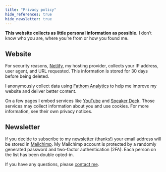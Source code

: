```yaml
---
title: "Privacy policy"
hide_references: true
hide_newsletter: true
---
```


<p class="lead"><strong>This website collects as little personal information as possible.</strong> I don’t know who you are, where you’re from or how you found me.</p>

## Website

For security reasons, [Netlify](https://www.netlify.com/), my hosting provider, collects your IP address, user agent, and URL requested. This information is stored for 30 days before being deleted.

I anonymously collect data using [Fathom Analytics](https://usefathom.com/ref/ZIAIFM) to help me improve my website and deliver better content.

On a few pages I embed services like [YouTube](https://youtube.com) and [Speaker Deck](https://www.speakerdeck.com). Those services may collect information about you and use cookies. For more information, see their own privacy notices.

## Newsletter

If you decide to subscribe to my [newsletter](/newsletter/) (thanks!) your email address will be stored in [Mailchimp](https://mailchimp.com/). My Mailchimp account is protected by a randomly generated password and two-factor authentication (2FA). Each person on the list has been double opted-in.

If you have any questions, please [contact me](/contact/).